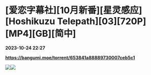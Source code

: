 # [爱恋字幕社][10月新番][星灵感应][Hoshikuzu Telepath][03][720P][MP4][GB][简中]

**2023-10-24 22:27**

**https://bangumi.moe/torrent/653841a88889730007ceb5c1**

![](https://ptpimg.me/g48ai9.jpg)![](https://i.loli.net/2021/03/19/Cp1BvFYEu5wVzkK.jpg)